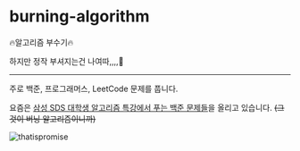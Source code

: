 # burning-algorithm

🔥알고리즘 부수기🔥

하지만 정작 부셔지는건 나여따,,,,🤯     
   
      
         
            
               
                  
                     
---


주로 백준, 프로그래머스, LeetCode 문제를 풉니다.     

요즘은 [삼성 SDS 대학생 알고리즘 특강에서 푸는 백준 문제들](https://github.com/superyodi/burning-algorithm/issues/1)을 올리고 있습니다. ~~(그것이 버닝 알고리즘이니까)~~    


![thatispromise](https://user-images.githubusercontent.com/31922389/126741366-381311d9-1be0-4e6e-b70e-8bfbdec71ec2.gif)
